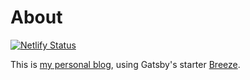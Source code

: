 # About

[![Netlify Status](https://api.netlify.com/api/v1/badges/81c5033e-bc77-4381-98a8-873509352b05/deploy-status)](https://app.netlify.com/sites/zackwu/deploys)

This is [my personal blog](https://www.zackwu.com), using Gatsby's starter [Breeze](https://github.com/izackwu/gatsby-starter-breeze).

